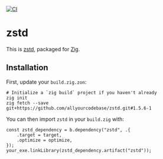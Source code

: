 [![CI](https://github.com/allyourcodebase/zstd/actions/workflows/ci.yaml/badge.svg)](https://github.com/allyourcodebase/zstd/actions)

# zstd

This is [zstd](https://github.com/facebook/zstd), packaged for [Zig](https://ziglang.org/).

## Installation

First, update your `build.zig.zon`:

```
# Initialize a `zig build` project if you haven't already
zig init
zig fetch --save git+https://github.com/allyourcodebase/zstd.git#1.5.6-1
```

You can then import `zstd` in your `build.zig` with:

```zig
const zstd_dependency = b.dependency("zstd", .{
    .target = target,
    .optimize = optimize,
});
your_exe.linkLibrary(zstd_dependency.artifact("zstd"));
```
